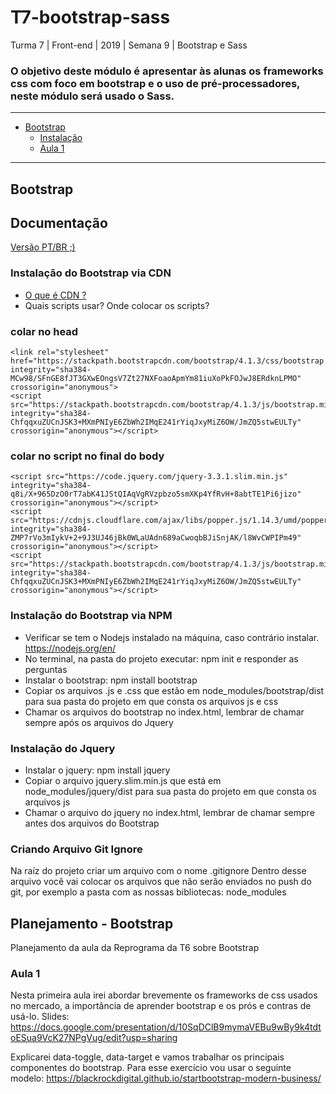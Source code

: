 # T7-bootstrap-sass
Turma 7 | Front-end | 2019 | Semana 9 | Bootstrap e Sass

### O objetivo deste módulo é apresentar às alunas os frameworks css com foco em bootstrap e o uso de pré-processadores, neste módulo será usado o Sass.

***

* [Bootstrap](#bootstrap)
  * [Instalação](#instalacao-do-bootstrap-via-cdn)
  * [Aula 1](#aula-1)

***

## Bootstrap 
## Documentação 
[Versão PT/BR ;)](https://getbootstrap.com.br/)

### Instalação do Bootstrap via CDN
  
  - [O que é CDN ?](https://www.youtube.com/watch?v=02rvd_7HcFY)
  - Quais scripts usar? Onde colocar os scripts?
  
### colar no head

```
<link rel="stylesheet" href="https://stackpath.bootstrapcdn.com/bootstrap/4.1.3/css/bootstrap.min.css" integrity="sha384-MCw98/SFnGE8fJT3GXwEOngsV7Zt27NXFoaoApmYm81iuXoPkFOJwJ8ERdknLPMO" crossorigin="anonymous">
<script src="https://stackpath.bootstrapcdn.com/bootstrap/4.1.3/js/bootstrap.min.js" integrity="sha384-ChfqqxuZUCnJSK3+MXmPNIyE6ZbWh2IMqE241rYiqJxyMiZ6OW/JmZQ5stwEULTy" crossorigin="anonymous"></script>
```
### colar no script no final do body
```
<script src="https://code.jquery.com/jquery-3.3.1.slim.min.js" integrity="sha384-q8i/X+965DzO0rT7abK41JStQIAqVgRVzpbzo5smXKp4YfRvH+8abtTE1Pi6jizo" crossorigin="anonymous"></script>
<script src="https://cdnjs.cloudflare.com/ajax/libs/popper.js/1.14.3/umd/popper.min.js" integrity="sha384-ZMP7rVo3mIykV+2+9J3UJ46jBk0WLaUAdn689aCwoqbBJiSnjAK/l8WvCWPIPm49" crossorigin="anonymous"></script>
<script src="https://stackpath.bootstrapcdn.com/bootstrap/4.1.3/js/bootstrap.min.js" integrity="sha384-ChfqqxuZUCnJSK3+MXmPNIyE6ZbWh2IMqE241rYiqJxyMiZ6OW/JmZQ5stwEULTy" crossorigin="anonymous"></script>
```

### Instalação do Bootstrap via NPM
- Verificar se tem o Nodejs instalado na máquina, caso contrário instalar. https://nodejs.org/en/
- No terminal, na pasta do projeto executar: npm init e responder as perguntas
- Instalar o bootstrap: npm install bootstrap
- Copiar os arquivos .js e .css que estão em node_modules/bootstrap/dist para sua pasta do projeto em que consta os arquivos js e css
- Chamar os arquivos do bootstrap no index.html, lembrar de chamar sempre após os arquivos do Jquery

### Instalação do Jquery
- Instalar o jquery: npm install jquery
- Copiar o arquivo jquery.slim.min.js que está em node_modules/jquery/dist para sua pasta do projeto em que consta os arquivos js
- Chamar o arquivo do jquery no index.html, lembrar de chamar sempre antes dos arquivos do Bootstrap

### Criando Arquivo Git Ignore
Na raíz do projeto criar um arquivo com o nome .gitignore
Dentro desse arquivo você vai colocar os arquivos que não serão enviados no push do git, por exemplo a pasta com as nossas bibliotecas: node_modules

## Planejamento - Bootstrap
Planejamento da aula da Reprograma da T6 sobre Bootstrap

### Aula 1
Nesta primeira aula irei abordar brevemente os frameworks de css usados no mercado, a importância de aprender bootstrap e os prós e contras de usá-lo. 
Slides: https://docs.google.com/presentation/d/10SqDClB9mymaVEBu9wBy9k4tdtoESua9VcK27NPgVug/edit?usp=sharing

Explicarei data-toggle, data-target e vamos trabalhar os principais componentes do bootstrap.
Para esse exercício vou usar o seguinte modelo: https://blackrockdigital.github.io/startbootstrap-modern-business/
